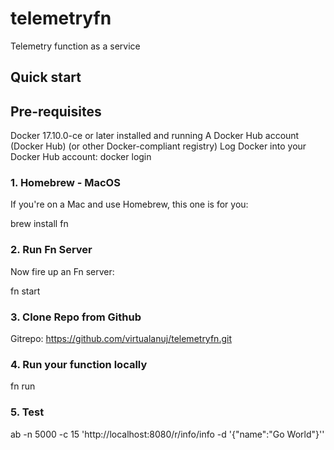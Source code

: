 # telemetryfn
Telemetry function as a service

## Quick start
## Pre-requisites
Docker 17.10.0-ce or later installed and running
A Docker Hub account (Docker Hub) (or other Docker-compliant registry)
Log Docker into your Docker Hub account: docker login

### 1. Homebrew - MacOS
If you're on a Mac and use Homebrew, this one is for you:

brew install fn

### 2. Run Fn Server
Now fire up an Fn server:

fn start

### 3. Clone Repo from Github
Gitrepo: https://github.com/virtualanuj/telemetryfn.git

### 4. Run your function locally
fn run

### 5. Test

ab -n 5000 -c 15 'http://localhost:8080/r/info/info -d '{"name":"Go World"}''

